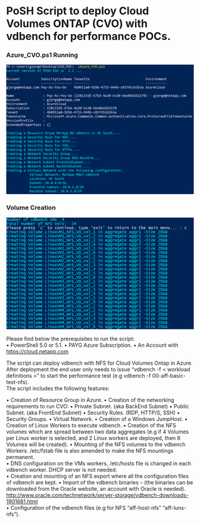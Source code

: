 # PoSH Script to deploy Cloud Volumes ONTAP (CVO) with vdbench for performance POCs. 

### Azure_CVO.ps1 Running <br />
<p align="center">
  <img src="https://github.com/jorgeedugona/AzureCVO/blob/master/Images/Image06.png" alt="Azure_CVO.ps1 Running"/>
</p>

### Volume Creation<br />
<p align="center">
<img src="https://github.com/jorgeedugona/AzureCVO/blob/master/Images/Image43_1.png" alt="Volume Creation"/>
</p>

Please find below the prerequisites to run the script:  
• PowerShell 5.0 or 5.1.
• PAYG Azure Subscription.
• An Account with https://cloud.netapp.com

The script can deploy vdbench with NFS for Cloud Volumes Ontap in Azure. After deployment the end user only needs to issue “vdbench -f < workload definitions >” to start the performance test (e.g vdbench -f 00-aff-basic-test-nfs).  
The script includes the following features:  

• Creation of Resource Group in Azure. 
• Creation of the networking requirements to run CVO: 
    • Private Subnet. (aka BackEnd Subnet) 
    • Public Subnet. (aka FrontEnd Subnet)
    • Security Rules. (RDP, HTTP/S, SSH) 
    • Security Groups. 
    • Virtual Network.
• Creation of a Windows JumpHost. 
• Creation of Linux Workers to execute vdbench.
•	Creation of the NFS volumes which are spread between two data aggregates (e.g if 4 Volumes per Linux worker is selected, and 2 Linux workers are deployed, then 8 Volumes will be created).
•	Mounting of the NFS volumes to the vdbench Workers. /etc/fstab file is also amended to make the NFS mountings permanent.  
•	DNS configuration on the VMs workers, /etc/hosts file is changed in each vdbench worker. DHCP server is not needed.  
•	Creation and mounting of an NFS export where all the configuration files of vdbench are kept.
•	Import of the vdbench binaries – (the binaries can be downloaded from the Oracle website, an account with Oracle is needed).  
http://www.oracle.com/technetwork/server-storage/vdbench-downloads-1901681.html  
•	Configuration of the vdbench files (e.g for NFS  “aff-host-nfs” “aff-luns-nfs”).  
 
